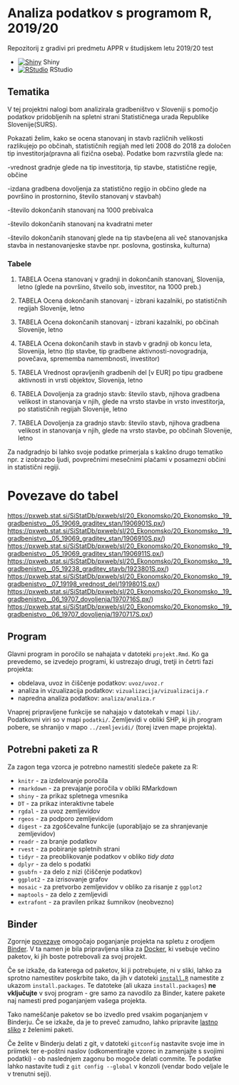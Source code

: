 # Analiza podatkov s programom R, 2019/20

Repozitorij z gradivi pri predmetu APPR v študijskem letu 2019/20
test
* [![Shiny](http://mybinder.org/badge.svg)](http://mybinder.org/v2/gh/jaanos/APPR-2019-20/master?urlpath=shiny/APPR-2019-20/projekt.Rmd) Shiny
* [![RStudio](http://mybinder.org/badge.svg)](http://mybinder.org/v2/gh/jaanos/APPR-2019-20/master?urlpath=rstudio) RStudio

## Tematika
V tej projektni nalogi bom analizirala gradbeništvo v Sloveniji s pomočjo podatkov pridobljenih na spletni strani Statističnega urada Republike Slovenije(SURS). 

Pokazati želim, kako se ocena stanovanj in stavb različnih velikosti razlikujejo po občinah, statističnih regijah med leti 2008 do 2018 za določen tip investitorja(pravna ali fizična oseba). Podatke bom razvrstila glede na:

-vrednost gradnje glede na tip investitorja, tip stavbe, statistične regije, občine

-izdana gradbena dovoljenja za statistično regijo in občino glede na površino in prostornino, število stanovanj v stavbah)

-število dokončanih stanovanj na 1000 prebivalca

-število dokončanih stanovanj na kvadratni meter

-število dokončanih stanovanj glede na tip stavbe(ena ali več stanovanjska stavba in nestanovanjeske stavbe npr. poslovna, gostinska, kulturna)

### Tabele
1. TABELA Ocena stanovanj v gradnji in dokončanih stanovanj, Slovenija, letno (glede na površino, štveilo sob, investitor, na 1000 preb.)

2. TABELA Ocena dokončanih stanovanj - izbrani kazalniki, po statističnih regijah Slovenije, letno 

3. TABELA Ocena dokončanih stanovanj - izbrani kazalniki, po občinah Slovenije, letno

4. TABELA Ocena dokončanih stavb in stavb v gradnji ob koncu leta, Slovenija, letno (tip stavbe, tip gradbene aktivnosti-novogradnja, povečava, sprememba namembnosti, investitor)

5. TABELA Vrednost opravljenih gradbenih del [v EUR] po tipu gradbene aktivnosti in vrsti objektov, Slovenija, letno

6. TABELA Dovoljenja za gradnjo stavb: število stavb, njihova gradbena velikost in stanovanja v njih, glede na vrsto stavbe in vrsto investitorja, po statističnih regijah Slovenije, letno

7. TABELA Dovoljenja za gradnjo stavb: število stavb, njihova gradbena velikost in stanovanja v njih, glede na vrsto stavbe, po občinah Slovenije, letno    

Za nadgradnjo bi lahko svoje podatke primerjala s kakšno drugo tematiko npr. z izobrazbo ljudi, povprečnimi mesečnimi plačami v posamezni občini in statistični regiji.

# Povezave do tabel
https://pxweb.stat.si/SiStatDb/pxweb/sl/20_Ekonomsko/20_Ekonomsko__19_gradbenistvo__05_19069_graditev_stan/1906901S.px/)
https://pxweb.stat.si/SiStatDb/pxweb/sl/20_Ekonomsko/20_Ekonomsko__19_gradbenistvo__05_19069_graditev_stan/1906910S.px/)
https://pxweb.stat.si/SiStatDb/pxweb/sl/20_Ekonomsko/20_Ekonomsko__19_gradbenistvo__05_19069_graditev_stan/1906911S.px/)
https://pxweb.stat.si/SiStatDb/pxweb/sl/20_Ekonomsko/20_Ekonomsko__19_gradbenistvo__05_19238_graditev_stavb/1923801S.px/)
https://pxweb.stat.si/SiStatDb/pxweb/sl/20_Ekonomsko/20_Ekonomsko__19_gradbenistvo__07_19198_vrednost_del/1919801S.px/)
https://pxweb.stat.si/SiStatDb/pxweb/sl/20_Ekonomsko/20_Ekonomsko__19_gradbenistvo__06_19707_dovoljenja/1970716S.px/)
https://pxweb.stat.si/SiStatDb/pxweb/sl/20_Ekonomsko/20_Ekonomsko__19_gradbenistvo__06_19707_dovoljenja/1970717S.px/)


## Program

Glavni program in poročilo se nahajata v datoteki `projekt.Rmd`.
Ko ga prevedemo, se izvedejo programi, ki ustrezajo drugi, tretji in četrti fazi projekta:

* obdelava, uvoz in čiščenje podatkov: `uvoz/uvoz.r`
* analiza in vizualizacija podatkov: `vizualizacija/vizualizacija.r`
* napredna analiza podatkov: `analiza/analiza.r`

Vnaprej pripravljene funkcije se nahajajo v datotekah v mapi `lib/`.
Podatkovni viri so v mapi `podatki/`.
Zemljevidi v obliki SHP, ki jih program pobere,
se shranijo v mapo `../zemljevidi/` (torej izven mape projekta).

## Potrebni paketi za R

Za zagon tega vzorca je potrebno namestiti sledeče pakete za R:

* `knitr` - za izdelovanje poročila
* `rmarkdown` - za prevajanje poročila v obliki RMarkdown
* `shiny` - za prikaz spletnega vmesnika
* `DT` - za prikaz interaktivne tabele
* `rgdal` - za uvoz zemljevidov
* `rgeos` - za podporo zemljevidom
* `digest` - za zgoščevalne funkcije (uporabljajo se za shranjevanje zemljevidov)
* `readr` - za branje podatkov
* `rvest` - za pobiranje spletnih strani
* `tidyr` - za preoblikovanje podatkov v obliko *tidy data*
* `dplyr` - za delo s podatki
* `gsubfn` - za delo z nizi (čiščenje podatkov)
* `ggplot2` - za izrisovanje grafov
* `mosaic` - za pretvorbo zemljevidov v obliko za risanje z `ggplot2`
* `maptools` - za delo z zemljevidi
* `extrafont` - za pravilen prikaz šumnikov (neobvezno)

## Binder

Zgornje [povezave](#analiza-podatkov-s-programom-r-201819)
omogočajo poganjanje projekta na spletu z orodjem [Binder](https://mybinder.org/).
V ta namen je bila pripravljena slika za [Docker](https://www.docker.com/),
ki vsebuje večino paketov, ki jih boste potrebovali za svoj projekt.

Če se izkaže, da katerega od paketov, ki ji potrebujete, ni v sliki,
lahko za sprotno namestitev poskrbite tako,
da jih v datoteki [`install.R`](install.R) namestite z ukazom `install.packages`.
Te datoteke (ali ukaza `install.packages`) **ne vključujte** v svoj program -
gre samo za navodilo za Binder, katere pakete naj namesti pred poganjanjem vašega projekta.

Tako nameščanje paketov se bo izvedlo pred vsakim poganjanjem v Binderju.
Če se izkaže, da je to preveč zamudno,
lahko pripravite [lastno sliko](https://github.com/jaanos/APPR-docker) z želenimi paketi.

Če želite v Binderju delati z git,
v datoteki `gitconfig` nastavite svoje ime in priimek ter e-poštni naslov
(odkomentirajte vzorec in zamenjajte s svojimi podatki) -
ob naslednjem zagonu bo mogoče delati commite.
Te podatke lahko nastavite tudi z `git config --global` v konzoli
(vendar bodo veljale le v trenutni seji).
